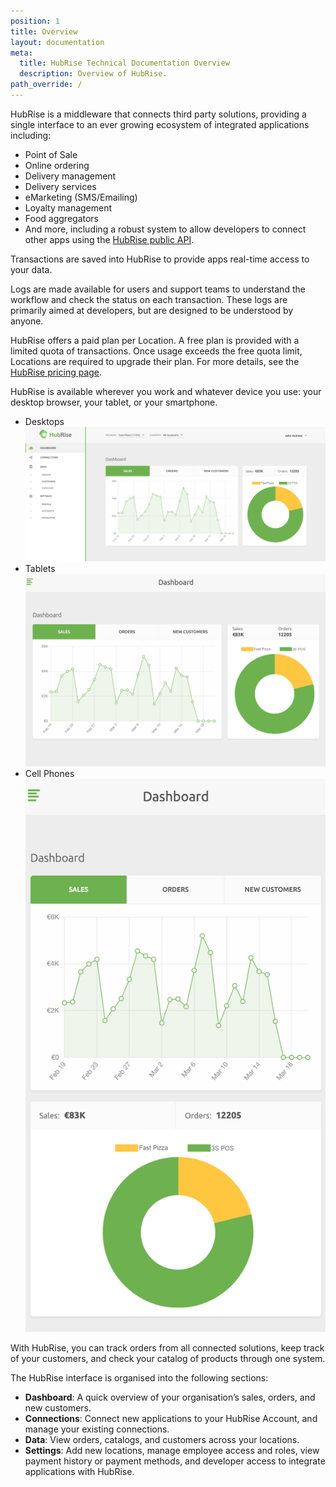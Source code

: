 ```yaml
---
position: 1
title: Overview
layout: documentation
meta:
  title: HubRise Technical Documentation Overview
  description: Overview of HubRise.
path_override: /
---
```


HubRise is a middleware that connects third party solutions, providing a single interface to an ever growing ecosystem of integrated applications including:

- Point of Sale
- Online ordering
- Delivery management
- Delivery services
- eMarketing (SMS/Emailing)
- Loyalty management
- Food aggregators
- And more, including a robust system to allow developers to connect other apps using the [HubRise public API](https://www.hubrise.com/developers).

Transactions are saved into HubRise to provide apps real-time access to your data.

Logs are made available for users and support teams to understand the workflow and check the status on each transaction. These logs are primarily aimed at developers, but are designed to be understood by anyone.

HubRise offers a paid plan per Location. A free plan is provided with a limited quota of transactions. Once usage exceeds the free quota limit, Locations are required to upgrade their plan. For more details, see the [HubRise pricing page](https://www.hubrise.com/pricing).

HubRise is available wherever you work and whatever device you use: your desktop browser, your tablet, or your smartphone.

- Desktops
  ![HubRise Desktop View](../images/004-desktop-view.png)
- Tablets
  ![HubRise Tablet View](../images/005-tablet-view.png)
- Cell Phones
  ![HubRise Smartphone View.](../images/006-smartview-phone.png)

With HubRise, you can track orders from all connected solutions, keep track of your customers, and check your catalog of products through one system.

The HubRise interface is organised into the following sections:

- **Dashboard**: A quick overview of your organisation’s sales, orders, and new customers.
- **Connections**: Connect new applications to your HubRise Account, and manage your existing connections.
- **Data**: View orders, catalogs, and customers across your locations.
- **Settings**: Add new locations, manage employee access and roles, view payment history or payment methods, and developer access to integrate applications with HubRise.
